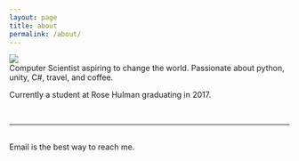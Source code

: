 ```yaml
---
layout: page
title: about
permalink: /about/
---
```


<img class="col one right" src="/img/prof_pic.jpg">

<br/>
Computer Scientist aspiring to change the world. Passionate about python, unity, C#, travel, and coffee. 

Currently a student at Rose Hulman graduating in 2017.
<!-- <a href="http://reddit.com" target="blank">subreddit</a>. -->

<br/>
<hr/>
<br/>
<span class="contacticon center">
	<a href="mailto:peter@peterlarson.xyz"><i class="fa fa-envelope-square"></i></a>
	<a href="https://github.com/peterlarson" target="_blank"><i class="fa fa-github-square"></i></a>
	<a href="https://www.linkedin.com/in/peter-larson-250887aa" target="_blank"><i class="fa fa-linkedin-square"></i></a>
	<a href="https://plus.google.com/103762896403368624162" target="_blank"><i class="fa fa-google-plus-square" aria-hidden="true"></i></a>
	<a href="https://www.facebook.com/peter.d.larson" target="_blank"><i class="fa fa-facebook-square" aria-hidden="true"></i></a>


<div class="col three caption">
	Email is the best way to reach me.
</div>

